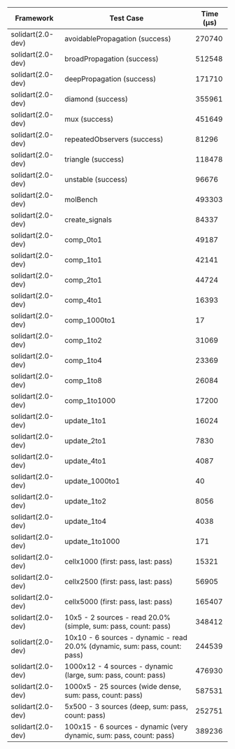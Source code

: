 | Framework | Test Case | Time (μs) |
| --- | --- | --- |
| solidart(2.0-dev) | avoidablePropagation (success) | 270740 |
| solidart(2.0-dev) | broadPropagation (success) | 512548 |
| solidart(2.0-dev) | deepPropagation (success) | 171710 |
| solidart(2.0-dev) | diamond (success) | 355961 |
| solidart(2.0-dev) | mux (success) | 451649 |
| solidart(2.0-dev) | repeatedObservers (success) | 81296 |
| solidart(2.0-dev) | triangle (success) | 118478 |
| solidart(2.0-dev) | unstable (success) | 96676 |
| solidart(2.0-dev) | molBench | 493303 |
| solidart(2.0-dev) | create_signals | 84337 |
| solidart(2.0-dev) | comp_0to1 | 49187 |
| solidart(2.0-dev) | comp_1to1 | 42141 |
| solidart(2.0-dev) | comp_2to1 | 44724 |
| solidart(2.0-dev) | comp_4to1 | 16393 |
| solidart(2.0-dev) | comp_1000to1 | 17 |
| solidart(2.0-dev) | comp_1to2 | 31069 |
| solidart(2.0-dev) | comp_1to4 | 23369 |
| solidart(2.0-dev) | comp_1to8 | 26084 |
| solidart(2.0-dev) | comp_1to1000 | 17200 |
| solidart(2.0-dev) | update_1to1 | 16024 |
| solidart(2.0-dev) | update_2to1 | 7830 |
| solidart(2.0-dev) | update_4to1 | 4087 |
| solidart(2.0-dev) | update_1000to1 | 40 |
| solidart(2.0-dev) | update_1to2 | 8056 |
| solidart(2.0-dev) | update_1to4 | 4038 |
| solidart(2.0-dev) | update_1to1000 | 171 |
| solidart(2.0-dev) | cellx1000 (first: pass, last: pass) | 15321 |
| solidart(2.0-dev) | cellx2500 (first: pass, last: pass) | 56905 |
| solidart(2.0-dev) | cellx5000 (first: pass, last: pass) | 165407 |
| solidart(2.0-dev) | 10x5 - 2 sources - read 20.0% (simple, sum: pass, count: pass) | 348412 |
| solidart(2.0-dev) | 10x10 - 6 sources - dynamic - read 20.0% (dynamic, sum: pass, count: pass) | 244539 |
| solidart(2.0-dev) | 1000x12 - 4 sources - dynamic (large, sum: pass, count: pass) | 476930 |
| solidart(2.0-dev) | 1000x5 - 25 sources (wide dense, sum: pass, count: pass) | 587531 |
| solidart(2.0-dev) | 5x500 - 3 sources (deep, sum: pass, count: pass) | 252751 |
| solidart(2.0-dev) | 100x15 - 6 sources - dynamic (very dynamic, sum: pass, count: pass) | 389236 |
